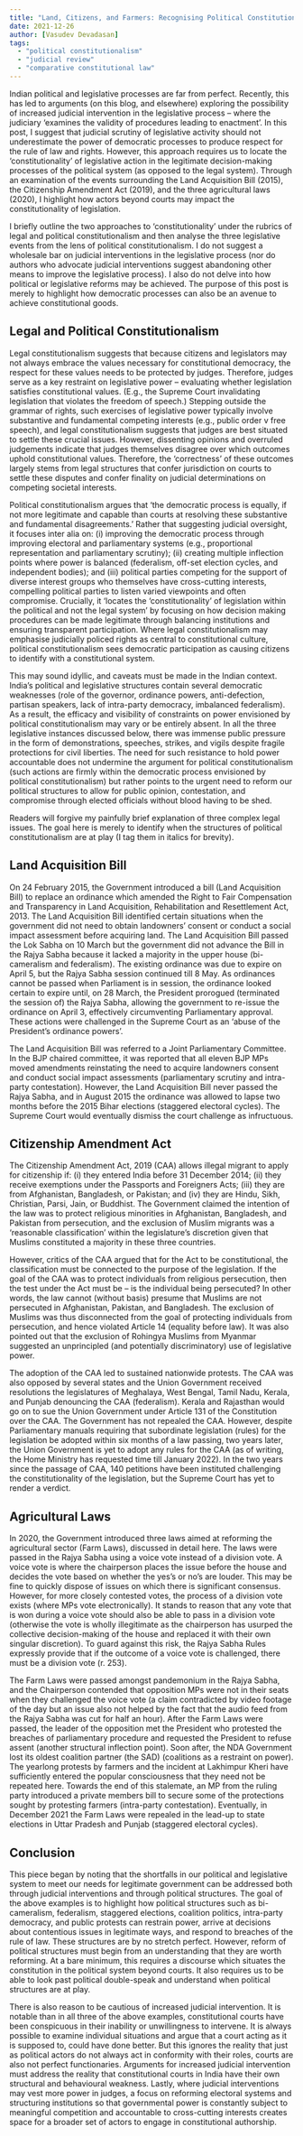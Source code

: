 ```yaml
---
title: "Land, Citizens, and Farmers: Recognising Political Constitutionalism"
date: 2021-12-26
author: [Vasudev Devadasan]
tags:
  - "political constitutionalism"
  - "judicial review"
  - "comparative constitutional law"
---
```


Indian political and legislative processes are far from perfect. Recently, this has led to arguments (on this blog, and elsewhere) exploring the possibility of increased judicial intervention in the legislative process – where the judiciary ‘examines the validity of procedures leading to enactment’. In this post, I suggest that judicial scrutiny of legislative activity should not underestimate the power of democratic processes to produce respect for the rule of law and rights. However, this approach requires us to locate the ‘constitutionality’ of legislative action in the legitimate decision-making processes of the political system (as opposed to the legal system). Through an examination of the events surrounding the Land Acquisition Bill (2015), the Citizenship Amendment Act (2019), and the three agricultural laws (2020), I highlight how actors beyond courts may impact the constitutionality of legislation.

I briefly outline the two approaches to ‘constitutionality’ under the rubrics of legal and political constitutionalism and then analyse the three legislative events from the lens of political constitutionalism. I do not suggest a wholesale bar on judicial interventions in the legislative process (nor do authors who advocate judicial interventions suggest abandoning other means to improve the legislative process). I also do not delve into how political or legislative reforms may be achieved. The purpose of this post is merely to highlight how democratic processes can also be an avenue to achieve constitutional goods.

## Legal and Political Constitutionalism

Legal constitutionalism suggests that because citizens and legislators may not always embrace the values necessary for constitutional democracy, the respect for these values needs to be protected by judges. Therefore, judges serve as a key restraint on legislative power – evaluating whether legislation satisfies constitutional values. (E.g., the Supreme Court invalidating legislation that violates the freedom of speech.) Stepping outside the grammar of rights, such exercises of legislative power typically involve substantive and fundamental competing interests (e.g., public order v free speech), and legal constitutionalism suggests that judges are best situated to settle these crucial issues. However, dissenting opinions and overruled judgements indicate that judges themselves disagree over which outcomes uphold constitutional values. Therefore, the ‘correctness’ of these outcomes largely stems from legal structures that confer jurisdiction on courts to settle these disputes and confer finality on judicial determinations on competing societal interests.

Political constitutionalism argues that ‘the democratic process is equally, if not more legitimate and capable than courts at resolving these substantive and fundamental disagreements.’ Rather that suggesting judicial oversight, it focuses inter alia on: (i) improving the democratic process through improving electoral and parliamentary systems (e.g., proportional representation and parliamentary scrutiny); (ii) creating multiple inflection points where power is balanced (federalism, off-set election cycles, and independent bodies); and (iii) political parties competing for the support of diverse interest groups who themselves have cross-cutting interests, compelling political parties to listen varied viewpoints and often compromise. Crucially, it ‘locates the ‘constitutionality’ of legislation within the political and not the legal system’ by focusing on how decision making procedures can be made legitimate through balancing institutions and ensuring transparent participation. Where legal constitutionalism may emphasise judicially policed rights as central to constitutional culture, political constitutionalism sees democratic participation as causing citizens to identify with a constitutional system.

This may sound idyllic, and caveats must be made in the Indian context. India’s political and legislative structures contain several democratic weaknesses (role of the governor, ordinance powers, anti-defection, partisan speakers, lack of intra-party democracy, imbalanced federalism). As a result, the efficacy and visibility of constraints on power envisioned by political constitutionalism may vary or be entirely absent. In all the three legislative instances discussed below, there was immense public pressure in the form of demonstrations, speeches, strikes, and vigils despite fragile protections for civil liberties. The need for such resistance to hold power accountable does not undermine the argument for political constitutionalism (such actions are firmly within the democratic process envisioned by political constitutionalism) but rather points to the urgent need to reform our political structures to allow for public opinion, contestation, and compromise through elected officials without blood having to be shed.

Readers will forgive my painfully brief explanation of three complex legal issues. The goal here is merely to identify when the structures of political constitutionalism are at play (I tag them in italics for brevity).

## Land Acquisition Bill

On 24 February 2015, the Government introduced a bill (Land Acquisition Bill) to replace an ordinance which amended the Right to Fair Compensation and Transparency in Land Acquisition, Rehabilitation and Resettlement Act, 2013. The Land Acquisition Bill identified certain situations when the government did not need to obtain landowners’ consent or conduct a social impact assessment before acquiring land. The Land Acquisition Bill passed the Lok Sabha on 10 March but the government did not advance the Bill in the Rajya Sabha because it lacked a majority in the upper house (bi-cameralism and federalism). The existing ordinance was due to expire on April 5, but the Rajya Sabha session continued till 8 May. As ordinances cannot be passed when Parliament is in session, the ordinance looked certain to expire until, on 28 March, the President prorogued (terminated the session of) the Rajya Sabha, allowing the government to re-issue the ordinance on April 3, effectively circumventing Parliamentary approval. These actions were challenged in the Supreme Court as an ‘abuse of the President’s ordinance powers’.

The Land Acquisition Bill was referred to a Joint Parliamentary Committee. In the BJP chaired committee, it was reported that all eleven BJP MPs moved amendments reinstating the need to acquire landowners consent and conduct social impact assessments (parliamentary scrutiny and intra-party contestation). However, the Land Acquisition Bill never passed the Rajya Sabha, and in August 2015 the ordinance was allowed to lapse two months before the 2015 Bihar elections (staggered electoral cycles). The Supreme Court would eventually dismiss the court challenge as infructuous.

## Citizenship Amendment Act

The Citizenship Amendment Act, 2019 (CAA) allows illegal migrant to apply for citizenship if: (i) they entered India before 31 December 2014; (ii) they receive exemptions under the Passports and Foreigners Acts; (iii) they are from Afghanistan, Bangladesh, or Pakistan; and (iv) they are Hindu, Sikh, Christian, Parsi, Jain, or Buddhist. The Government claimed the intention of the law was to protect religious minorities in Afghanistan, Bangladesh, and Pakistan from persecution, and the exclusion of Muslim migrants was a ‘reasonable classification’ within the legislature’s discretion given that Muslims constituted a majority in these three countries.

However, critics of the CAA argued that for the Act to be constitutional, the classification must be connected to the purpose of the legislation. If the goal of the CAA was to protect individuals from religious persecution, then the test under the Act must be – is the individual being persecuted? In other words, the law cannot (without basis) presume that Muslims are not persecuted in Afghanistan, Pakistan, and Bangladesh. The exclusion of Muslims was thus disconnected from the goal of protecting individuals from persecution, and hence violated Article 14 (equality before law). It was also pointed out that the exclusion of Rohingya Muslims from Myanmar suggested an unprincipled (and potentially discriminatory) use of legislative power.

The adoption of the CAA led to sustained nationwide protests. The CAA was also opposed by several states and the Union Government received resolutions the legislatures of Meghalaya, West Bengal, Tamil Nadu, Kerala, and Punjab denouncing the CAA (federalism). Kerala and Rajasthan would go on to sue the Union Government under Article 131 of the Constitution over the CAA. The Government has not repealed the CAA. However, despite Parliamentary manuals requiring that subordinate legislation (rules) for the legislation be adopted within six months of a law passing, two years later, the Union Government is yet to adopt any rules for the CAA (as of writing, the Home Ministry has requested time till January 2022). In the two years since the passage of CAA, 140 petitions have been instituted challenging the constitutionality of the legislation, but the Supreme Court has yet to render a verdict.

## Agricultural Laws

In 2020, the Government introduced three laws aimed at reforming the agricultural sector (Farm Laws), discussed in detail here. The laws were passed in the Rajya Sabha using a voice vote instead of a division vote. A voice vote is where the chairperson places the issue before the house and decides the vote based on whether the yes’s or no’s are louder. This may be fine to quickly dispose of issues on which there is significant consensus. However, for more closely contested votes, the process of a division vote exists (where MPs vote electronically). It stands to reason that any vote that is won during a voice vote should also be able to pass in a division vote (otherwise the vote is wholly illegitimate as the chairperson has usurped the collective decision-making of the house and replaced it with their own singular discretion). To guard against this risk, the Rajya Sabha Rules expressly provide that if the outcome of a voice vote is challenged, there must be a division vote (r. 253).

The Farm Laws were passed amongst pandemonium in the Rajya Sabha, and the Chairperson contended that opposition MPs were not in their seats when they challenged the voice vote (a claim contradicted by video footage of the day but an issue also not helped by the fact that the audio feed from the Rajya Sabha was cut for half an hour). After the Farm Laws were passed, the leader of the opposition met the President who protested the breaches of parliamentary procedure and requested the President to refuse assent (another structural inflection point). Soon after, the NDA Government lost its oldest coalition partner (the SAD) (coalitions as a restraint on power). The yearlong protests by farmers and the incident at Lakhimpur Kheri have sufficiently entered the popular consciousness that they need not be repeated here. Towards the end of this stalemate, an MP from the ruling party introduced a private members bill to secure some of the protections sought by protesting farmers (intra-party contestation). Eventually, in December 2021 the Farm Laws were repealed in the lead-up to state elections in Uttar Pradesh and Punjab (staggered electoral cycles).

## Conclusion

This piece began by noting that the shortfalls in our political and legislative system to meet our needs for legitimate government can be addressed both through judicial interventions and through political structures. The goal of the above examples is to highlight how political structures such as bi-cameralism, federalism, staggered elections, coalition politics, intra-party democracy, and public protests can restrain power, arrive at decisions about contentious issues in legitimate ways, and respond to breaches of the rule of law. These structures are by no stretch perfect. However, reform of political structures must begin from an understanding that they are worth reforming. At a bare minimum, this requires a discourse which situates the constitution in the political system beyond courts. It also requires us to be able to look past political double-speak and understand when political structures are at play.

There is also reason to be cautious of increased judicial intervention. It is notable than in all three of the above examples, constitutional courts have been conspicuous in their inability or unwillingness to intervene. It is always possible to examine individual situations and argue that a court acting as it is supposed to, could have done better. But this ignores the reality that just as political actors do not always act in conformity with their roles, courts are also not perfect functionaries. Arguments for increased judicial intervention must address the reality that constitutional courts in India have their own structural and behavioural weakness. Lastly, where judicial interventions may vest more power in judges, a focus on reforming electoral systems and structuring institutions so that governmental power is constantly subject to meaningful competition and accountable to cross-cutting interests creates space for a broader set of actors to engage in constitutional authorship.
